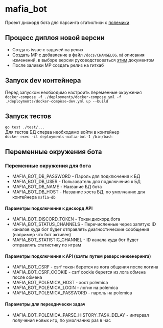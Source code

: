 # mafia_bot

Проект дискорд бота для парсинга статистики с [полемики](https://polemicagame.com/)

## Процесс диплоя новой версии

- Создать issue с задачей на релиз
- Создать МР с добавление в файл `/docs/CHANGELOG.md` описания изменений, в выборе версии руководствоваться [этим](https://semver.org/) документом
- После заливки МР создать релиз на гитхаб

## Запуск dev контейнера

Перед запуском необходимо настроить переменные окружения\
`docker-compose -f ./deployments/docker-compose.yml -f ./deployments/docker-compose-dev.yml up --build`

## Запуск тестов

`go test ./test/...`\
Для тестов БД сперва необходимо войти в контейнер\
`docker exec -it deployments-mafia-bot-1 /bin/bash`

## Переменные окружения бота

### Переменные окружения для бота

- MAFIA_BOT_DB_PASSWORD - Пароль для подключения к БД
- MAFIA_BOT_DB_USER - Пользователь для подключения к БД
- MAFIA_BOT_DB_NAME - Название БД бота
- MAFIA_BOT_DB_HOST - Название хоста БД, по умолчанию для контейнера `mafia-db`

#### Параметры подключения к дискорд API

- MAFIA_BOT_DISCORD_TOKEN - Токен дискорд бота
- MAFIA_BOT_STATUS_CHANNELS - Перечисленные через запятую ID каналов куда бот будет отправлять диагностические
  сообщения (например что бот активен)
- MAFIA_BOT_STATISTIC_CHANNEL - ID канала куда бот будет отправлять статистику по играм

#### Параметры подключения к API (взяты путем реверс инженеринга)

- MAFIA_BOT_CSRF - csrf токен берется из лога общения после логина
- MAFIA_BOT_CSRF_COOKIE - csrf cockie берется из лога обмена после обмена
- MAFIA_BOT_POLEMICA_HOST - хост polemica
- MAFIA_BOT_POLEMICA_LOGIN - логин на polemica
- MAFIA_BOT_POLEMICA_PASSWORD - пароль на polemica

#### Параметры для переодически задач

- MAFIA_BOT_POLEMICA_PARSE_HISTORY_TASK_DELAY - интервал получения новых игр, по умолчанию раз в час
